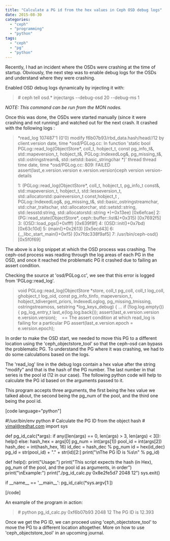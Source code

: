 ```yaml
---
title: "Calculate a PG id from the hex values in Ceph OSD debug logs"
date: 2015-08-30
categories:
  - "ceph"
  - "programming"
  - "python"
tags:
  - "ceph"
  - "pg"
  - "python"
---
```

<!--more-->
Recently, I had an incident where the OSDs were crashing at the time of startup. Obviously, the next step was to enable debug logs for the OSDs and understand where they were crashing.

Enabled OSD debug logs dynamically by injecting it with:

> \# ceph tell osd.\* injectargs --debug-osd 20 --debug-ms 1

_NOTE: This command can be run from the MON nodes._

Once this was done, the OSDs were started manually (since it were crashing and not running) and watched out for the next crash. It crashed with the following logs :

> \*read\_log 107487'1 (0'0) modify f6b07b93/rbd\_data.hash/head//12 by client.version date, time \*osd/PGLog.cc: In function 'static bool PGLog::read\_log(ObjectStore\*, coll\_t, hobject\_t, const pg\_info\_t&amp;, std::mapeversion\_t, hobject\_t&amp;, PGLog::IndexedLog&amp;, pg\_missing\_t&amp;, std::ostringstream&amp;, std::setstd::basic\_stringchar \*)' thread thread time date, time \*osd/PGLog.cc: 809: FAILED assert(last\_e.version.version e.version.version)ceph version version-details
>
> 1: (PGLog::read\_log(ObjectStore\*, coll\_t, hobject\_t, pg\_info\_t const&amp;, std::mapeversion\_t, hobject\_t, std::lesseversion\_t, std::allocatorstd::paireversion\_t const,hobject\_t , PGLog::IndexedLog&amp;, pg\_missing\_t&amp;, std::basic\_ostringstreamchar, std::char\_traitschar, std::allocatorchar, std::setstd::string, std::lessstd:string, std::allocatorstd::string \*)+0x13ee) \[0x6efcae\] 2: (PG::read\_state(ObjectStore\*, ceph::buffer::list&amp;)+0x315) \[0x7692f5\] 3: (OSD::load\_pgs()+0xfff) \[0x639f8f\] 4: (OSD::init()+0x7bd) \[0x63c10d\] 5: (main()+0x2613) \[0x5ecd43\] 6: (\_\_libc\_start\_main()+0xf5) \[0x7fdc338f9af5\] 7: /usr/bin/ceph-osd() \[0x5f0f69\]

The above is a log snippet at which the OSD process was crashing. The ceph-osd process was reading through the log areas of each PG in the OSD, and once it reached the problematic PG it crashed due to failing an assert condition.

Checking the source at 'osd/PGLog.cc', we see that this error is logged from 'PGLog::read\_log'.

> void PGLog::read\_log(ObjectStore \*store, coll\_t pg\_coll, coll\_t log\_coll, ghobject\_t log\_oid, const pg\_info\_tinfo, mapeversion\_t, hobject\_tdivergent\_priors, IndexedLoglog, pg\_missing\_tmissing, ostringstreamoss, setstring \*log\_keys\_debug) { ... if (!log.log.empty()) { pg\_log\_entry\_t last\_e(log.log.back()); assert(last\_e.version.version e.version.version);    == The assert condition at which read\_log is failing for a particular PG assert(last\_e.version.epoch = e.version.epoch);

In order to make the OSD start, we needed to move this PG to a different location using the 'ceph\_objectstore\_tool' so that the ceph-osd can bypass the problematic PG. To understand the PG where it was crashing, we had to do some calculations based on the logs.

The 'read\_log' line in the debug logs contain a hex value after the string "modify" and that is the hash of the PG number. The last number in that series is the pool id (12 in our case). The following python code will help to calculate the PG id based on the arguments passed to it.

This program accepts three arguments, the first being the hex value we talked about, the second being the pg\_num of the pool, and the third one being the pool id.

\[code language="python"\]

#!/usr/bin/env python # Calculate the PG ID from the object hash # vimal@redhat.com import sys

def pg\_id\_calc(\*args): if any(\[len(args) == 0, len(args) > 3, len(args) < 3\]): help() else: hash\_hex = args\[0\] pg\_num = int(args\[1\]) pool\_id = int(args\[2\]) hash\_dec = int(hash\_hex, 16) id\_dec = hash\_dec % pg\_num id = hex(id\_dec) pg\_id = str(pool\_id) + "." + str(id)\[2:\] print("\\nThe PG ID is %s\\n" % pg\_id)

def help(): print("Usage:") print("This script expects the hash (in Hex), pg\_num of the pool, and the pool id as arguments, in order") print("\\nExample:") print("./pg\_id\_calc.py 0x8e2fe5d7 2048 12") sys.exit()

if \_\_name\_\_ == '\_\_main\_\_': pg\_id\_calc(\*sys.argv\[1:\])

\[/code\]

An example of the program in action:

> \# python pg\_id\_calc.py 0xf6b07b93 2048 12 The PG ID is 12.393

Once we get the PG ID, we can proceed using 'ceph\_objectstore\_tool' to move the PG to a different location altogether. More on how to use 'ceph\_objectstore\_tool' in an upcoming journal.
